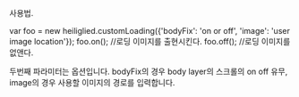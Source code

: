 사용법.

var foo = new heiliglied.customLoading({'bodyFix': 'on or off', 'image': 'user image location'}); 
foo.on(); //로딩 이미지를 출현시킨다. 
foo.off(); //로딩 이미지를 없앤다. 

두번째 파라미터는 옵션입니다.
bodyFix의 경우 body layer의 스크롤의 on off 유무, 
image의 경우 사용할 이미지의 경로를 입력합니다. 
